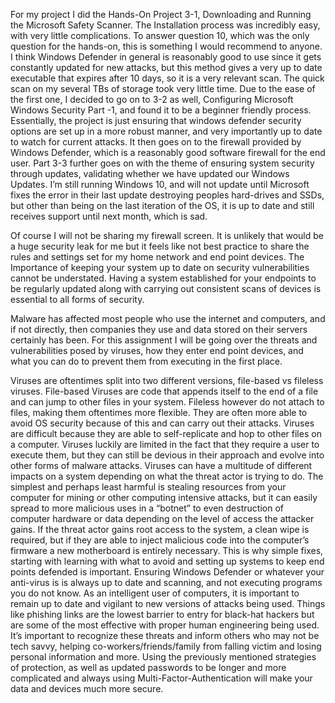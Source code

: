 For my project I did the Hands-On Project 3-1, Downloading and Running the Microsoft Safety Scanner. The Installation process was incredibly easy, with very little complications. To answer question 10, which was the only question for the hands-on, this is something I would recommend to anyone. I think Windows Defender in general is reasonably good to use since it gets constantly updated for new attacks, but this method gives a very up to date executable that expires after 10 days, so it is a very relevant scan. The quick scan on my several TBs of storage took very little time. Due to the ease of the first one, I decided to go on to 3-2 as well, Configuring Microsoft Windows Security Part -1, and found it to be a beginner friendly process. Essentially, the project is just ensuring that windows defender security options are set up in a more robust manner, and very importantly up to date to watch for current attacks. It then goes on to the firewall provided by Windows Defender, which is a reasonably good software firewall for the end user. Part 3-3 further goes on with the theme of ensuring system security through updates, validating whether we have updated our Windows Updates. I’m still running Windows 10, and will not update until Microsoft fixes the error in their last update destroying peoples hard-drives and SSDs, but other than being on the last iteration of the OS, it is up to date and still receives support until next month, which is sad.

Of course I will not be sharing my firewall screen. It is unlikely that would be a huge security leak for me but it feels like not best practice to share the rules and settings set for my home network and end point devices. The Importance of keeping your system up to date on security vulnerabilities cannot be understated. Having a system established for your endpoints to be regularly updated along with carrying out consistent scans of devices is essential to all forms of security. 

Malware has affected most people who use the internet and computers, and if not directly, then companies they use and data stored on their servers certainly has been. For this assignment I will be going over the threats and vulnerabilities posed by viruses, how they enter end point devices, and what you can do to prevent them from executing in the first place.

Viruses are oftentimes split into two different versions, file-based vs fileless viruses. File-based Viruses are code that appends itself to the end of a file and can jump to other files in your system. Fileless however do not attach to files, making them oftentimes more flexible. They are often more able to avoid OS security because of this and can carry out their attacks. Viruses are difficult because they are able to self-replicate and hop to other files on a computer. Viruses luckily are limited in the fact that they require a user to execute them, but they can still be devious in their approach and evolve into other forms of malware attacks. Viruses can have a multitude of different impacts on a system depending on what the threat actor is trying to do. The simplest and perhaps least harmful is stealing resources from your computer for mining or other computing intensive attacks, but it can easily spread to more malicious uses in a “botnet” to even destruction of computer hardware or data depending on the level of access the attacker gains. If the threat actor gains root access to the system, a clean wipe is required, but if they are able to inject malicious code into the computer’s firmware a new motherboard is entirely necessary. This is why simple fixes, starting with learning with what to avoid and setting up systems to keep end points defended is important. Ensuring Windows Defender or whatever your anti-virus is is always up to date and scanning, and not executing programs you do not know. 
As an intelligent user of computers, it is important to remain up to date and vigilant to new versions of attacks being used. Things like phishing links are the lowest barrier to entry for black-hat hackers but are some of the most effective with proper human engineering being used. It’s important to recognize these threats and inform others who may not be tech savvy, helping co-workers/friends/family from falling victim and losing personal information and more. Using the previously mentioned strategies of protection, as well as updated passwords to be longer and more complicated and always using Multi-Factor-Authentication will make your data and devices much more secure. 

